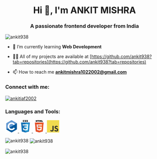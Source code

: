 <h1 align="center">Hi 👋, I'm ANKIT MISHRA</h1>
<h3 align="center">A passionate frontend developer from India</h3>

<p align="left"> <img src="https://komarev.com/ghpvc/?username=ankit938&label=Profile%20views&color=0e75b6&style=flat" alt="ankit938" /> </p>

- 🌱 I’m currently learning **Web Development**

- 👨‍💻 All of my projects are available at [https://github.com/ankit938?tab=repositories](https://github.com/ankit938?tab=repositories)

- 📫 How to reach me **ankitmishra1022002@gmail.com**

<h3 align="left">Connect with me:</h3>
<p align="left">
<a href="https://instagram.com/ankitiaf2002" target="blank"><img align="center" src="https://raw.githubusercontent.com/rahuldkjain/github-profile-readme-generator/master/src/images/icons/Social/instagram.svg" alt="ankitiaf2002" height="30" width="40" /></a>
</p>

<h3 align="left">Languages and Tools:</h3>
<p align="left"> <a href="https://www.cprogramming.com/" target="_blank" rel="noreferrer"> <img src="https://raw.githubusercontent.com/devicons/devicon/master/icons/c/c-original.svg" alt="c" width="40" height="40"/> </a> <a href="https://www.w3schools.com/css/" target="_blank" rel="noreferrer"> <img src="https://raw.githubusercontent.com/devicons/devicon/master/icons/css3/css3-original-wordmark.svg" alt="css3" width="40" height="40"/> </a> <a href="https://www.w3.org/html/" target="_blank" rel="noreferrer"> <img src="https://raw.githubusercontent.com/devicons/devicon/master/icons/html5/html5-original-wordmark.svg" alt="html5" width="40" height="40"/> </a> <a href="https://developer.mozilla.org/en-US/docs/Web/JavaScript" target="_blank" rel="noreferrer"> <img src="https://raw.githubusercontent.com/devicons/devicon/master/icons/javascript/javascript-original.svg" alt="javascript" width="40" height="40"/> </a> </p>

<p><img align="left" src="https://github-readme-stats.vercel.app/api/top-langs?username=ankit938&show_icons=true&locale=en&layout=compact" alt="ankit938" /></p>

<p>&nbsp;<img align="center" src="https://github-readme-stats.vercel.app/api?username=ankit938&show_icons=true&locale=en" alt="ankit938" /></p>

<p><img align="center" src="https://github-readme-streak-stats.herokuapp.com/?user=ankit938&" alt="ankit938" /></p>



